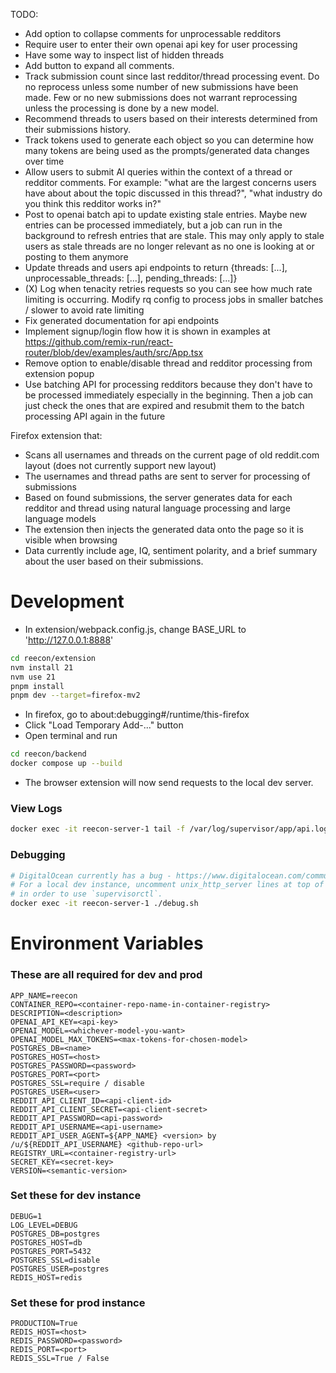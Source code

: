TODO:
- Add option to collapse comments for unprocessable redditors
- Require user to enter their own openai api key for user processing
- Have some way to inspect list of hidden threads
- Add button to expand all comments.
- Track submission count since last redditor/thread processing event. Do no reprocess unless some number of new submissions have been made. Few or no new submissions does not warrant reprocessing unless the processing is done by a new model.
- Recommend threads to users based on their interests determined from their submissions history.
- Track tokens used to generate each object so you can determine how many tokens are being used as the prompts/generated data changes over time
- Allow users to submit AI queries within the context of a thread or redditor comments. For example: "what are the largest concerns users have about about the topic discussed in this thread?", "what industry do you think this redditor works in?"
- Post to openai batch api to update existing stale entries. Maybe new entries can be processed immediately, but a job can run in the background to refresh entries that are stale. This may only apply to stale users as stale threads are no longer relevant as no one is looking at or posting to them anymore
- Update threads and users api endpoints to return {threads: [...], unprocessable_threads: [...], pending_threads: [...]}
- (X) Log when tenacity retries requests so you can see how much rate limiting is occurring. Modify rq config to process jobs in smaller batches / slower to avoid rate limiting
- Fix generated documentation for api endpoints
- Implement signup/login flow how it is shown in examples at https://github.com/remix-run/react-router/blob/dev/examples/auth/src/App.tsx
- Remove option to enable/disable thread and redditor processing from extension popup
- Use batching API for processing redditors because they don't have to be processed immediately especially in the beginning. Then a job can just check the ones that are expired and resubmit them to the batch processing API again in the future

Firefox extension that:
- Scans all usernames and threads on the current page of old reddit.com layout (does not currently support new layout)
- The usernames and thread paths are sent to server for processing of submissions
- Based on found submissions, the server generates data for each redditor and thread using natural language processing and large language models
- The extension then injects the generated data onto the page so it is visible when browsing
- Data currently include age, IQ, sentiment polarity, and a brief summary about the user based on their submissions.

# Development
- In extension/webpack.config.js, change BASE_URL to 'http://127.0.0.1:8888'
```bash
cd reecon/extension
nvm install 21
nvm use 21
pnpm install
pnpm dev --target=firefox-mv2
```
- In firefox, go to about:debugging#/runtime/this-firefox
- Click "Load Temporary Add-..." button
- Open terminal and run
```bash
cd reecon/backend
docker compose up --build
```
- The browser extension will now send requests to the local dev server.

### View Logs
```bash
docker exec -it reecon-server-1 tail -f /var/log/supervisor/app/api.log
```

### Debugging
```bash
# DigitalOcean currently has a bug - https://www.digitalocean.com/community/questions/app-platform-supervisor-error
# For a local dev instance, uncomment unix_http_server lines at top of reecon/app/supervisord.conf
# in order to use `supervisorctl`.
docker exec -it reecon-server-1 ./debug.sh
```

# Environment Variables
### These are all required for dev and prod
```
APP_NAME=reecon
CONTAINER_REPO=<container-repo-name-in-container-registry>
DESCRIPTION=<description>
OPENAI_API_KEY=<api-key>
OPENAI_MODEL=<whichever-model-you-want>
OPENAI_MODEL_MAX_TOKENS=<max-tokens-for-chosen-model>
POSTGRES_DB=<name>
POSTGRES_HOST=<host>
POSTGRES_PASSWORD=<password>
POSTGRES_PORT=<port>
POSTGRES_SSL=require / disable
POSTGRES_USER=<user>
REDDIT_API_CLIENT_ID=<api-client-id>
REDDIT_API_CLIENT_SECRET=<api-client-secret>
REDDIT_API_PASSWORD=<api-password>
REDDIT_API_USERNAME=<api-username>
REDDIT_API_USER_AGENT=${APP_NAME} <version> by /u/${REDDIT_API_USERNAME} <github-repo-url>
REGISTRY_URL=<container-registry-url>
SECRET_KEY=<secret-key>
VERSION=<semantic-version>
```

### Set these for dev instance
```
DEBUG=1
LOG_LEVEL=DEBUG
POSTGRES_DB=postgres
POSTGRES_HOST=db
POSTGRES_PORT=5432
POSTGRES_SSL=disable
POSTGRES_USER=postgres
REDIS_HOST=redis
```

### Set these for prod instance
```
PRODUCTION=True
REDIS_HOST=<host>
REDIS_PASSWORD=<password>
REDIS_PORT=<port>
REDIS_SSL=True / False
```
